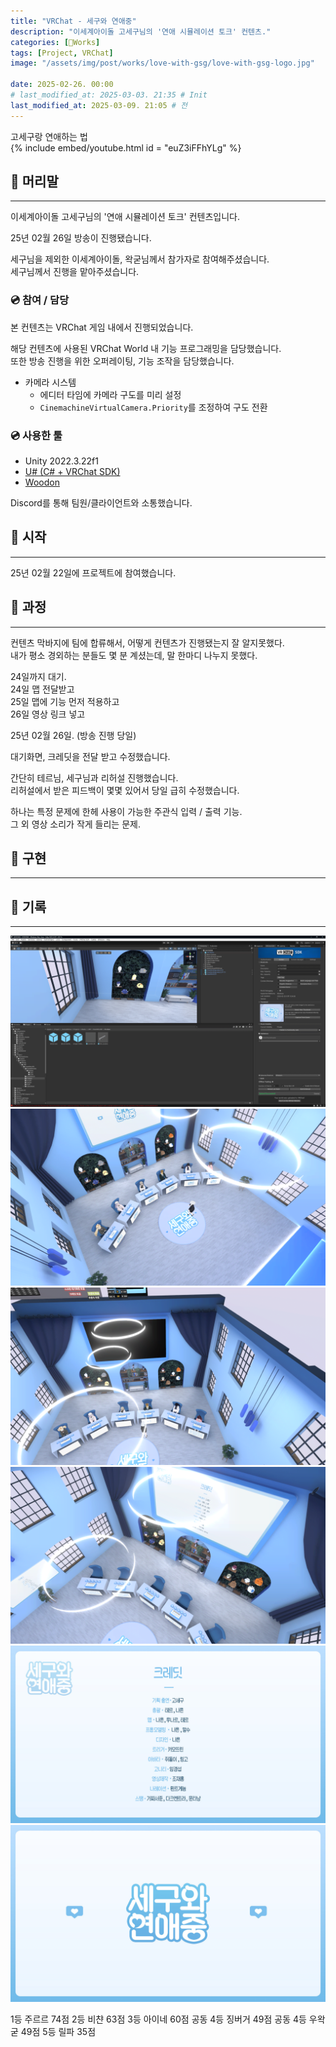 ```yaml
---
title: "VRChat - 세구와 연애중"
description: "이세계아이돌 고세구님의 '연애 시뮬레이션 토크' 컨텐츠."
categories: [🍇Works]
tags: [Project, VRChat]
image: "/assets/img/post/works/love-with-gsg/love-with-gsg-logo.jpg"

date: 2025-02-26. 00:00
# last_modified_at: 2025-03-03. 21:35 # Init
last_modified_at: 2025-03-09. 21:05 # 전
---
```


고세구랑 연애하는 법  
{% include embed/youtube.html id = "euZ3iFFhYLg" %}

## 📀 머리말

---

이세계아이돌 고세구님의 '연애 시뮬레이션 토크' 컨텐츠입니다.  

25년 02월 26일 방송이 진행됐습니다.  

세구님을 제외한 이세계아이돌, 왁굳님께서 참가자로 참여해주셨습니다.  
세구님께서 진행을 맡아주셨습니다.  

### 💿 참여 / 담당

본 컨텐츠는 VRChat 게임 내에서 진행되었습니다.  

해당 컨텐츠에 사용된 VRChat World 내 기능 프로그래밍을 담당했습니다.  
또한 방송 진행을 위한 오퍼레이팅, 기능 조작을 담당했습니다.  

- 카메라 시스템
  - 에디터 타임에 카메라 구도를 미리 설정
  - `CinemachineVirtualCamera.Priority`를 조정하여 구도 전환

### 💿 사용한 툴

- Unity 2022.3.22f1
- [U# (C# + VRChat SDK)](https://udonsharp.docs.vrchat.com/)
- [Woodon](https://github.com/wrchat/Woodon)

Discord를 통해 팀원/클라이언트와 소통했습니다.  

## 📀 시작

---

25년 02월 22일에 프로젝트에 참여했습니다.  

## 📀 과정

---

컨텐츠 막바지에 팀에 합류해서, 어떻게 컨텐츠가 진행됐는지 잘 알지못했다.  
내가 평소 경외하는 분들도 몇 분 계셨는데, 말 한마디 나누지 못했다.  

24일까지 대기.  
24일 맵 전달받고  
25일 맵에 기능 먼저 적용하고  
26일 영상 링크 넣고  

25년 02월 26일. (방송 진행 당일)  

대기화면, 크레딧을 전달 받고 수정했습니다.  

간단히 테르님, 세구님과 리허설 진행했습니다.  
리허설에서 받은 피드백이 몇몇 있어서 당일 급히 수정했습니다.  

하나는 특정 문제에 한헤 사용이 가능한 주관식 입력 / 출력 기능.  
그 외 영상 소리가 작게 들리는 문제.  

## 📀 구현

---

## 📀 기록

---

![250225-232713](/assets/img/post/works/love-with-gsg/250225-232713.png)
![250226-210212](/assets/img/post/works/love-with-gsg/250226-210212.png)
![250226-212007](/assets/img/post/works/love-with-gsg/250226-212007.png)
![250226-231251](/assets/img/post/works/love-with-gsg/250226-231251.png)
![love-with-gsg-credit](/assets/img/post/works/love-with-gsg/love-with-gsg-credit.jpg)
![love-with-gsg-logo](/assets/img/post/works/love-with-gsg/love-with-gsg-logo.jpg)

1등 주르르 74점
2등 비챤 63점
3등 아이네 60점
공동 4등 징버거 49점
공동 4등 우왁굳 49점
5등 릴파 35점
